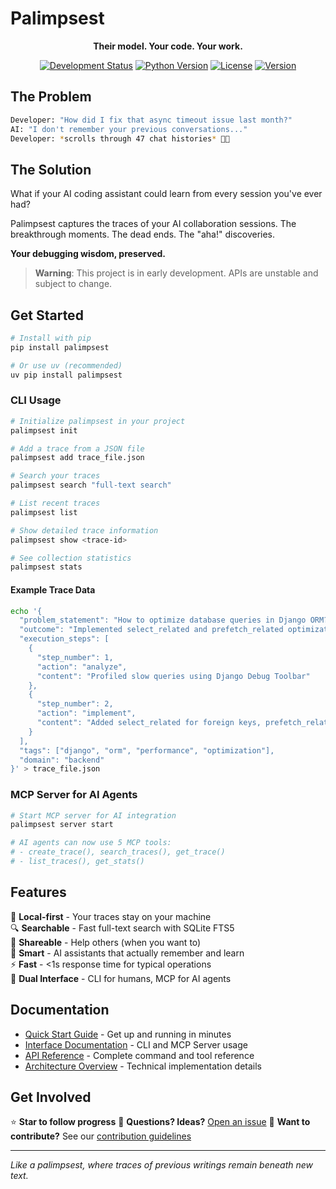 # Palimpsest

<div align="center">

**Their model. Your code. Your work.**

[![Development Status](https://img.shields.io/badge/Status-Pre--Alpha-red)](https://github.com/damiangibson/meta-palimpsest)
[![Python Version](https://img.shields.io/badge/Python-3.13%2B-blue)](https://www.python.org/downloads/)
[![License](https://img.shields.io/badge/License-Apache%202.0-green)](https://opensource.org/licenses/Apache-2.0)
[![Version](https://img.shields.io/badge/Version-0.0.4-blue)](https://github.com/damiangibson/meta-palimpsest/releases)

</div>

## The Problem

```bash
Developer: "How did I fix that async timeout issue last month?"
AI: "I don't remember your previous conversations..."
Developer: *scrolls through 47 chat histories* 😵‍💫
```

## The Solution

What if your AI coding assistant could learn from every session you've ever had?

Palimpsest captures the traces of your AI collaboration sessions. The breakthrough moments. The dead ends. The "aha!" discoveries.

**Your debugging wisdom, preserved.**

> **Warning**: This project is in early development. APIs are unstable and subject to change.

## Get Started

```bash
# Install with pip
pip install palimpsest

# Or use uv (recommended)
uv pip install palimpsest
```

### CLI Usage

```bash
# Initialize palimpsest in your project
palimpsest init

# Add a trace from a JSON file
palimpsest add trace_file.json

# Search your traces
palimpsest search "full-text search"

# List recent traces
palimpsest list

# Show detailed trace information
palimpsest show <trace-id>

# See collection statistics
palimpsest stats
```

#### Example Trace Data

```bash
echo '{
  "problem_statement": "How to optimize database queries in Django ORM?",
  "outcome": "Implemented select_related and prefetch_related optimizations",
  "execution_steps": [
    {
      "step_number": 1,
      "action": "analyze", 
      "content": "Profiled slow queries using Django Debug Toolbar"
    },
    {
      "step_number": 2,
      "action": "implement",
      "content": "Added select_related for foreign keys, prefetch_related for many-to-many"
    }
  ],
  "tags": ["django", "orm", "performance", "optimization"],
  "domain": "backend"
}' > trace_file.json
```

### MCP Server for AI Agents

```bash
# Start MCP server for AI integration
palimpsest server start

# AI agents can now use 5 MCP tools:
# - create_trace(), search_traces(), get_trace()
# - list_traces(), get_stats()
```

## Features

🔬 **Local-first** - Your traces stay on your machine  
🔍 **Searchable** - Fast full-text search with SQLite FTS5  
🤝 **Shareable** - Help others (when you want to)  
🧠 **Smart** - AI assistants that actually remember and learn  
⚡ **Fast** - <1s response time for typical operations  
🔌 **Dual Interface** - CLI for humans, MCP for AI agents  

## Documentation

- [Quick Start Guide](docs/quickstart.md) - Get up and running in minutes
- [Interface Documentation](docs/interfaces.md) - CLI and MCP Server usage  
- [API Reference](docs/api-reference.md) - Complete command and tool reference
- [Architecture Overview](docs/architecture.md) - Technical implementation details

## Get Involved

⭐ **Star to follow progress**
💬 **Questions? Ideas?** [Open an issue](https://github.com/damiangibson/meta-palimpsest/issues)
🔧 **Want to contribute?** See our [contribution guidelines](https://github.com/damiangibson/meta-palimpsest/blob/main/CONTRIBUTING.md)

---

_Like a palimpsest, where traces of previous writings remain beneath new text._
